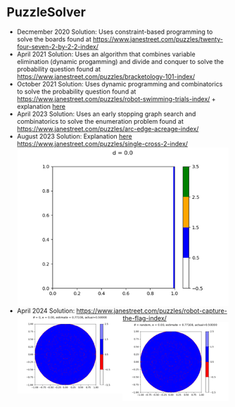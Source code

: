 # PuzzleSolver
* Decmember 2020 Solution: Uses constraint-based programming to solve the boards found at https://www.janestreet.com/puzzles/twenty-four-seven-2-by-2-2-index/
* April 2021 Solution: Uses an algorithm that combines variable elimination (dynamic progamming) and divide and conquer to solve the probability question found at https://www.janestreet.com/puzzles/bracketology-101-index/
* October 2021 Solution: Uses dynamic programming and combinatorics to solve the probability question found at https://www.janestreet.com/puzzles/robot-swimming-trials-index/ + explanation [here](october2021.md)
* April 2023 Solution: Uses an early stopping graph search and combinatorics to solve the enumeration problem found at https://www.janestreet.com/puzzles/arc-edge-acreage-index/
* August 2023 Solution: Explanation [here](august2023.md) https://www.janestreet.com/puzzles/single-cross-2-index/
![Graph of x-y bounds](https://raw.githubusercontent.com/chands10/PuzzleSolver/main/august2023_2d_bounds.gif)  
* April 2024 Solution: https://www.janestreet.com/puzzles/robot-capture-the-flag-index/
<a href="url"><img src="https://raw.githubusercontent.com/chands10/PuzzleSolver/main/april2024_theta_0_prob.gif" align="left" height=50% width=50% ></a>
<a href="url"><img src="https://raw.githubusercontent.com/chands10/PuzzleSolver/main/april2024_theta_rand_prob.gif" align="left" height=50% width=50% ></a>
